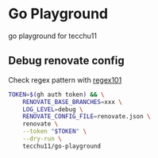 # Go Playground

go playground for tecchu11

## Debug renovate config

Check regex pattern with [regex101](https://regex101.com/)

```bash
TOKEN=$(gh auth token) && \
    RENOVATE_BASE_BRANCHES=xxx \
    LOG_LEVEL=debug \
    RENOVATE_CONFIG_FILE=renovate.json \
    renovate \
    --token "$TOKEN" \
    --dry-run \
    tecchu11/go-playground
```
